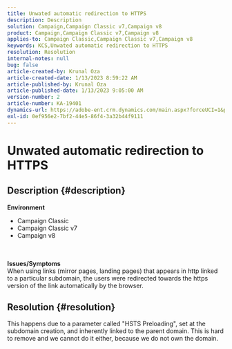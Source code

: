 ```yaml
---
title: Unwated automatic redirection to HTTPS
description: Description
solution: Campaign,Campaign Classic v7,Campaign v8
product: Campaign,Campaign Classic v7,Campaign v8
applies-to: Campaign Classic,Campaign Classic v7,Campaign v8
keywords: KCS,Unwated automatic redirection to HTTPS
resolution: Resolution
internal-notes: null
bug: false
article-created-by: Krunal Oza
article-created-date: 1/13/2023 8:59:22 AM
article-published-by: Krunal Oza
article-published-date: 1/13/2023 9:05:00 AM
version-number: 2
article-number: KA-19401
dynamics-url: https://adobe-ent.crm.dynamics.com/main.aspx?forceUCI=1&pagetype=entityrecord&etn=knowledgearticle&id=573cae90-2093-ed11-aad1-6045bd006793
exl-id: 0ef956e2-7bf2-44e5-86f4-3a32b44f9111
---
```

# Unwated automatic redirection to HTTPS

## Description {#description}

<b>Environment</b>
- Campaign Classic
- Campaign Classic v7
- Campaign v8

<br> <br><b>Issues/Symptoms</b><br>When using links (mirror pages, landing pages) that appears in http linked to a particular subdomain, the users were redirected towards the https version of the link automatically by the browser.

## Resolution {#resolution}


This happens due to a parameter called "HSTS Preloading", set at the subdomain creation, and inherently linked to the parent domain. This is hard to remove and we cannot do it either, because we do not own the domain.
